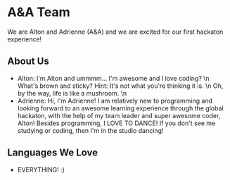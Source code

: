 
# A&A Team

We are Alton and Adrienne (A&A) and we are excited for our first hackaton experience! 


## About Us 

- Alton: I'm Alton and ummmm... I'm awesome and I love coding? \n
What's brown and sticky? Hint: It's not what you're thinking it is. \n
Oh, by the way, life is like a mushroom. \n
- Adrienne: Hi, I'm Adrienne! I am relatively new to programming and looking forward to an awesome learning experience through the global hackaton, with the help of my team leader and super awesome coder, Alton! Besides programming, I LOVE TO DANCE! If you don't see me studying or coding, then I'm in the studio dancing!   






## Languages We Love 

- EVERYTHING! :) 
